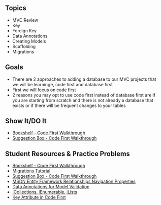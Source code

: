 ## Topics
- MVC Review
- Key
- Foreign Key 
- Data Annotations
- Creating Models
- Scaffolding
- Migrations

## Goals

- There are 2 approaches to adding a database to our MVC projects that we will be learninge, code first and database first
- First we will focus on code first
- 2 reasons you may opt to use code first instead of database first are if you are starting from scratch and there is not already a database that exists or if there will be frequent changes to your tables

## Show It/DO It
- [Bookshelf - Code First Walkthrough](https://docs.google.com/presentation/d/1C9v9Upx7NWePFbh5kO06GSQnuxdyeJwFVAWsTKHzgdw/edit?usp=sharing)
- [Suggestion Box - Code First Walkthrough](https://docs.google.com/presentation/d/1FX787R7R9UrSFlbf6RnrRObsaqW_5yXV1TiFsycxEWY/edit?usp=sharing)

## Student Resources & Practice Problems
- [Bookshelf - Code First Walkthrough](https://docs.google.com/presentation/d/1C9v9Upx7NWePFbh5kO06GSQnuxdyeJwFVAWsTKHzgdw/edit?usp=sharing)
- [Migrations Tutorial](https://docs.google.com/presentation/d/14Mf60EoUVF5ple2oUwMZKpspd2Bk8QFbJXazMCHWQcg/edit?usp=sharing)
- [Suggestion Box - Code First Walkthrough](https://docs.google.com/presentation/d/1FX787R7R9UrSFlbf6RnrRObsaqW_5yXV1TiFsycxEWY/edit?usp=sharing)
- [MSDN Entity Framework Relationships Navigation Properties](https://msdn.microsoft.com/en-us/library/jj713564(v=vs.113).aspx)
- [Data Annotations for Model Validation](http://www.dotnettricks.com/learn/mvc/mvc-data-annotations-for-model-validation)
- [ICollections, IEnumerable, ILists](https://www.codeproject.com/Articles/1070991/Difference-Between-IEnumerable-ICollection-and-ILi)
- [Key Attribute in Code First](http://www.entityframeworktutorial.net/code-first/key-dataannotations-attribute-in-code-first.aspx)

